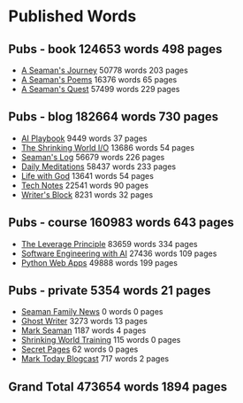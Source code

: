 # Published Words


## Pubs - book                            124653 words   498 pages

* [A Seaman's Journey](/journey)           50778 words   203 pages
* [A Seaman's Poems](/poem)                16376 words    65 pages
* [A Seaman's Quest](/quest)               57499 words   229 pages


## Pubs - blog                            182664 words   730 pages

* [AI Playbook](/ai)                        9449 words    37 pages
* [The Shrinking World I/O](/io)           13686 words    54 pages
* [Seaman's Log](/sampler)                 56679 words   226 pages
* [Daily Meditations](/spiritual)          58437 words   233 pages
* [Life with God](/spirituality)           13641 words    54 pages
* [Tech Notes](/tech)                      22541 words    90 pages
* [Writer's Block](/write)                  8231 words    32 pages


## Pubs - course                          160983 words   643 pages

* [The Leverage Principle](/leverage)      83659 words   334 pages
* [Software Engineering with AI](/sweng)   27436 words   109 pages
* [Python Web Apps](/webapps)              49888 words   199 pages


## Pubs - private                           5354 words    21 pages

* [Seaman Family News](/family)                0 words     0 pages
* [Ghost Writer](/ghost)                    3273 words    13 pages
* [Mark Seaman](/marks)                     1187 words     4 pages
* [Shrinking World Training](/org)           115 words     0 pages
* [Secret Pages](/private)                    62 words     0 pages
* [Mark Today Blogcast](/today)              717 words     2 pages



## Grand Total   473654 words  1894 pages